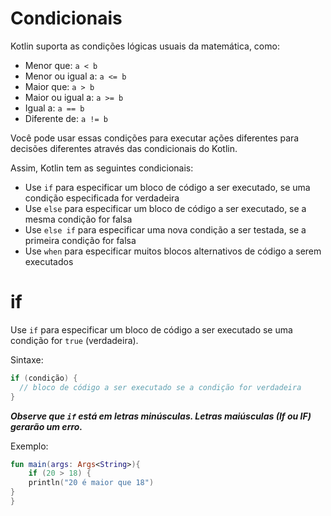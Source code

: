 # Condicionais

Kotlin suporta as condições lógicas usuais da matemática, como:

- Menor que: `a < b`
- Menor ou igual a: `a <= b`
- Maior que: `a > b`
- Maior ou igual a: `a >= b`
- Igual a: `a == b`
- Diferente de: `a != b`

Você pode usar essas condições para executar ações diferentes para decisões diferentes através das condicionais do Kotlin. 

Assim, Kotlin tem as seguintes condicionais:

- Use `if` para especificar um bloco de código a ser executado, se uma condição especificada for verdadeira
- Use `else` para especificar um bloco de código a ser executado, se a mesma condição for falsa
- Use `else if` para especificar uma nova condição a ser testada, se a primeira condição for falsa
- Use `when` para especificar muitos blocos alternativos de código a serem executados

# if

Use `if` para especificar um bloco de código a ser executado se uma condição for `true` (verdadeira).

Sintaxe:

```kotlin
if (condição) {
  // bloco de código a ser executado se a condição for verdadeira
}
```

***Observe que `if` está em letras minúsculas. Letras maiúsculas (If ou IF) gerarão um erro.***

Exemplo:

```kotlin runnable
fun main(args: Args<String>){
    if (20 > 18) {
    println("20 é maior que 18")
}
}
```
